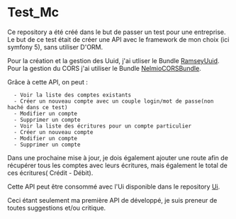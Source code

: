 # Test_Mc

Ce repository a été créé dans le but de passer un test pour une entreprise.  
Le but de ce test était de créer une API avec le framework de mon choix (ici symfony 5), sans utiliser D'ORM.

Pour la création et la gestion des Uuid, j'ai utliser le Bundle [RamseyUuid](https://github.com/ramsey/uuid).  
Pour la gestion du CORS j'ai utiliser le Bundle [NelmioCORSBundle](https://github.com/nelmio/NelmioCorsBundle).

Grâce à cette API, on peut :  

      - Voir la liste des comptes existants  
      - Créer un nouveau compte avec un couple login/mot de passe(non haché dans ce test)  
      - Modifier un compte  
      - Supprimer un compte  
      - Voir la liste des écritures pour un compte particulier  
      - Créer un nouveau compte  
      - Modifier un compte  
      - Supprimer un compte  
      
Dans une prochaine mise à jour, je dois également ajouter une route afin de récupérer tous les comptes avec leurs écritures, mais également le total de ces écritures( Crédit - Débit).
 
Cette API peut être consommé avec l'Ui disponible dans le repository [Ui](https://github.com/Gael-C/UI).

Ceci étant seulement ma première API de développé, je suis preneur de toutes suggestions et/ou critique.
